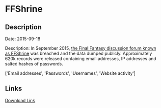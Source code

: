 # FFShrine

## Description

Date: 2015-09-18

Description:
In September 2015, <a href="http://ffshrine.org" target="_blank" rel="noopener">the Final Fantasy discussion forum known as FFShrine</a> was breached and the data dumped publicly. Approximately 620k records were released containing email addresses, IP addresses and salted hashes of passwords.


['Email addresses', 'Passwords', 'Usernames', 'Website activity']

## Links

[Download Link](https://link-to.net/1229997/584.2419432215484/dynamic/?r=aHR0cHM6Ly93d3cubWVkaWFmaXJlLmNvbS92aWV3L21abk94Z3AxYzNqWGpsMi9mZnNocmluZS5vcmcvZmlsZQ==)